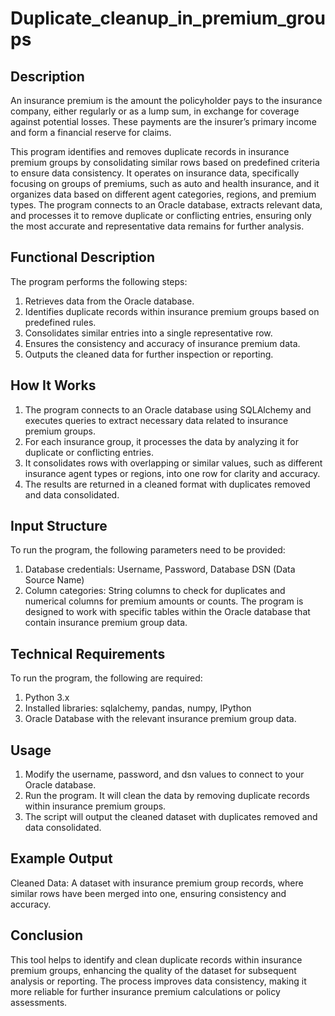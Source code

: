 # Duplicate_cleanup_in_premium_groups
## Description
An insurance premium is the amount the policyholder pays to the insurance company, either regularly or as a lump sum, in exchange for coverage against potential losses. These payments are the insurer’s primary income and form a financial reserve for claims.

This program identifies and removes duplicate records in insurance premium groups by consolidating similar rows based on predefined criteria to ensure data consistency. It operates on insurance data, specifically focusing on groups of premiums, such as auto and health insurance, and it organizes data based on different agent categories, regions, and premium types. The program connects to an Oracle database, extracts relevant data, and processes it to remove duplicate or conflicting entries, ensuring only the most accurate and representative data remains for further analysis.

## Functional Description
The program performs the following steps:
1. Retrieves data from the Oracle database.
2. Identifies duplicate records within insurance premium groups based on predefined rules.
3. Consolidates similar entries into a single representative row.
4. Ensures the consistency and accuracy of insurance premium data.
5. Outputs the cleaned data for further inspection or reporting.

## How It Works
1. The program connects to an Oracle database using SQLAlchemy and executes queries to extract necessary data related to insurance premium groups.
2. For each insurance group, it processes the data by analyzing it for duplicate or conflicting entries.
3. It consolidates rows with overlapping or similar values, such as different insurance agent types or regions, into one row for clarity and accuracy.
4. The results are returned in a cleaned format with duplicates removed and data consolidated.

## Input Structure
To run the program, the following parameters need to be provided:
1. Database credentials: Username, Password, Database DSN (Data Source Name)
2. Column categories: String columns to check for duplicates and numerical columns for premium amounts or counts.
The program is designed to work with specific tables within the Oracle database that contain insurance premium group data.

## Technical Requirements
To run the program, the following are required:
1. Python 3.x
2. Installed libraries: sqlalchemy, pandas, numpy, IPython
3. Oracle Database with the relevant insurance premium group data.

## Usage
1. Modify the username, password, and dsn values to connect to your Oracle database.
2. Run the program. It will clean the data by removing duplicate records within insurance premium groups.
3. The script will output the cleaned dataset with duplicates removed and data consolidated.

## Example Output
Cleaned Data: 
  A dataset with insurance premium group records, where similar rows have been merged into one, ensuring consistency and accuracy.

## Conclusion
This tool helps to identify and clean duplicate records within insurance premium groups, enhancing the quality of the dataset for subsequent analysis or reporting. The process improves data consistency, making it more reliable for further insurance premium calculations or policy assessments.
